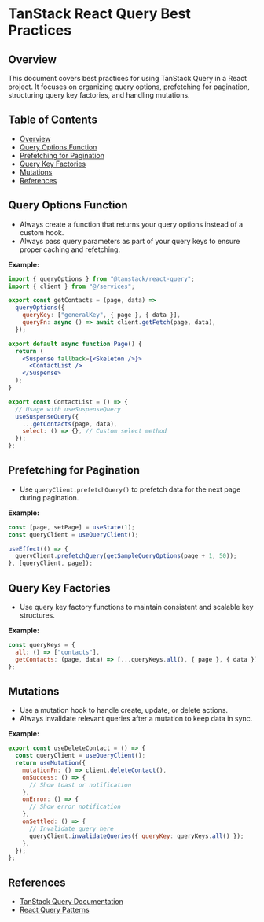 # TanStack React Query Best Practices

## Overview

This document covers best practices for using TanStack Query in a React project. It focuses on organizing query options, prefetching for pagination, structuring query key factories, and handling mutations.

## Table of Contents

- [Overview](#overview)
- [Query Options Function](#query-options-function)
- [Prefetching for Pagination](#prefetching-for-pagination)
- [Query Key Factories](#query-key-factories)
- [Mutations](#mutations)
- [References](#references)

## Query Options Function

- Always create a function that returns your query options instead of a custom hook.
- Always pass query parameters as part of your query keys to ensure proper caching and refetching.

**Example:**

```jsx
import { queryOptions } from "@tanstack/react-query";
import { client } from "@/services";

export const getContacts = (page, data) =>
  queryOptions({
    queryKey: ["generalKey", { page }, { data }],
    queryFn: async () => await client.getFetch(page, data),
  });

export default async function Page() {
  return (
    <Suspense fallback={<Skeleton />}>
      <ContactList />
    </Suspense>
  );
}

export const ContactList = () => {
  // Usage with useSuspenseQuery
  useSuspenseQuery({
    ...getContacts(page, data),
    select: () => {}, // Custom select method
  });
};
```

## Prefetching for Pagination

- Use `queryClient.prefetchQuery()` to prefetch data for the next page during pagination.

**Example:**

```jsx
const [page, setPage] = useState(1);
const queryClient = useQueryClient();

useEffect(() => {
  queryClient.prefetchQuery(getSampleQueryOptions(page + 1, 50));
}, [queryClient, page]);
```

## Query Key Factories

- Use query key factory functions to maintain consistent and scalable key structures.

**Example:**

```jsx
const queryKeys = {
  all: () => ["contacts"],
  getContacts: (page, data) => [...queryKeys.all(), { page }, { data }],
};
```

## Mutations

- Use a mutation hook to handle create, update, or delete actions.
- Always invalidate relevant queries after a mutation to keep data in sync.

**Example:**

```jsx
export const useDeleteContact = () => {
  const queryClient = useQueryClient();
  return useMutation({
    mutationFn: () => client.deleteContact(),
    onSuccess: () => {
      // Show toast or notification
    },
    onError: () => {
      // Show error notification
    },
    onSettled: () => {
      // Invalidate query here
      queryClient.invalidateQueries({ queryKey: queryKeys.all() });
    },
  });
};
```

## References

- [TanStack Query Documentation](https://tanstack.com/query/latest)
- [React Query Patterns](https://www.youtube.com/watch?v=9Vuz4BbPkXc)
